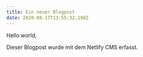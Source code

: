 ```yaml
---
title: Ein neuer Blogpost
date: 2020-08-17T13:55:32.198Z
---
```

Hello world,

Dieser Blogpost wurde mit dem Netlify CMS erfasst.
